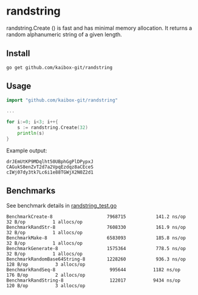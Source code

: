 # randstring

randstring.Create () is fast and has minimal memory allocation. It returns a random alphanumeric string of a given length.

## Install

```
go get github.com/kaibox-git/randstring
```

## Usage

```go
import "github.com/kaibox-git/randstring"

...

for i:=0; i<3; i++{
    s := randstring.Create(32)
    println(s)
}
```

Example output:

```
drJEmUtKP9MDqlht50UBphGgPlDPypxJ
CAGukS8enZvT2d7a2VpqEzdqz8aCEceS
cIWj07dy3tk7Lc6i1e88TGWjX2N0Z2d1
```

## Benchmarks

See benchmark details in [randstring_test.go](https://github.com/kaibox-git/randstring/blob/main/randstring_test.go)

```
BenchmarkCreate-8               	 7968715	       141.2 ns/op	      32 B/op	       1 allocs/op
BenchmarkRandStr-8              	 7608330	       161.9 ns/op	      32 B/op	       1 allocs/op
BenchmarkMake-8                 	 6583093	       185.8 ns/op	      32 B/op	       1 allocs/op
BenchmarkGenerate-8             	 1575364	       778.5 ns/op	      32 B/op	       1 allocs/op
BenchmarkRandomBase64String-8   	 1228260	       936.3 ns/op	     128 B/op	       3 allocs/op
BenchmarkRandSeq-8              	  995644	      1182 ns/op	     176 B/op	       2 allocs/op
BenchmarkRandString-8           	  122017	      9434 ns/op	     120 B/op	       3 allocs/op
```
